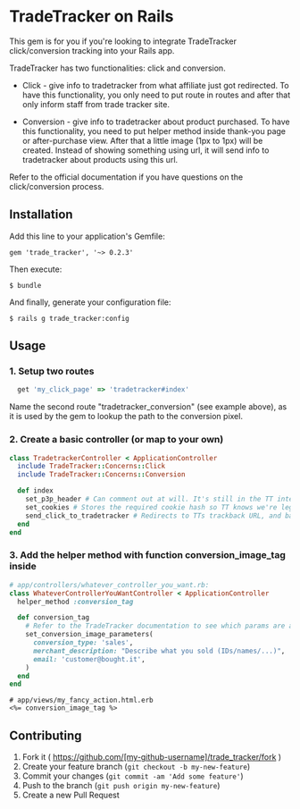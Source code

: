 # TradeTracker on Rails

This gem is for you if you're looking to integrate TradeTracker click/conversion tracking into your Rails app.

TradeTracker has two functionalities: click and conversion. 

- Click - give info to tradetracker from what affiliate just got redirected. 
To have this functionality, you only need to put route in routes and after that only inform staff from trade tracker site.

- Conversion - give info to tradetracker about product purchased. To have this functionality, you need to put helper method inside thank-you page or after-purchase view. 
After that a little image (1px to 1px) will be created. Instead of showing something using url, it will send info to tradetracker about products using this url. 

Refer to the official documentation if you have questions on the click/conversion process.

## Installation

Add this line to your application's Gemfile:

    gem 'trade_tracker', '~> 0.2.3'

Then execute:

    $ bundle

And finally, generate your configuration file:

    $ rails g trade_tracker:config

## Usage

### 1. Setup two routes
```ruby
  get 'my_click_page' => 'tradetracker#index'
```
Name the second route "tradetracker_conversion" (see example above), as it is used by the gem to lookup the path to the conversion pixel.
### 2. Create a basic controller (or map to your own)
```ruby
class TradetrackerController < ApplicationController
  include TradeTracker::Concerns::Click
  include TradeTracker::Concerns::Conversion

  def index
    set_p3p_header # Can comment out at will. It's still in the TT integration specs.
    set_cookies # Stores the required cookie hash so TT knows we're legit.
    send_click_to_tradetracker # Redirects to TTs trackback URL, and back to your redirect URL.
  end
end
```
### 3. Add the helper method with function conversion_image_tag inside
```ruby
# app/controllers/whatever_controller_you_want.rb:
class WhateverControllerYouWantController < ApplicationController
  helper_method :conversion_tag

  def conversion_tag
    # Refer to the TradeTracker documentation to see which params are available.
    set_conversion_image_parameters(
      conversion_type: 'sales',
      merchant_description: "Describe what you sold (IDs/names/...)",
      email: 'customer@bought.it',
    )
  end
end
```
```erb
# app/views/my_fancy_action.html.erb
<%= conversion_image_tag %>
```

## Contributing

1. Fork it ( https://github.com/[my-github-username]/trade_tracker/fork )
2. Create your feature branch (`git checkout -b my-new-feature`)
3. Commit your changes (`git commit -am 'Add some feature'`)
4. Push to the branch (`git push origin my-new-feature`)
5. Create a new Pull Request
